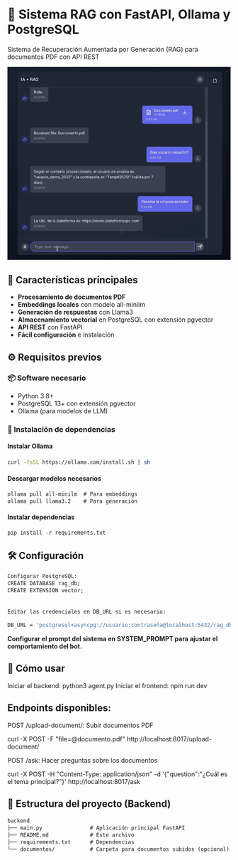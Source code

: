 # 🤖 Sistema RAG con FastAPI, Ollama y PostgreSQL

Sistema de Recuperación Aumentada por Generación (RAG) para documentos PDF con API REST

![Interfaz de ejemplo](./interface.png)

## 🚀 Características principales
- **Procesamiento de documentos PDF**
- **Embeddings locales** con modelo all-minilm
- **Generación de respuestas** con Llama3
- **Almacenamiento vectorial** en PostgreSQL con extensión pgvector
- **API REST** con FastAPI
- **Fácil configuración** e instalación

## ⚙️ Requisitos previos

### 📦 Software necesario
- Python 3.8+
- PostgreSQL 13+ con extensión pgvector
- Ollama (para modelos de LLM)

### 🔧 Instalación de dependencias
#### Instalar Ollama
```bash
curl -fsSL https://ollama.com/install.sh | sh
```

####  Descargar modelos necesarios
    ollama pull all-minilm  # Para embeddings
    ollama pull llama3.2    # Para generación


#### Instalar dependencias

    pip install -r requirements.txt


## 🛠️ Configuración
    Configurar PostgreSQL:
    CREATE DATABASE rag_db;
    CREATE EXTENSION vector;
   

    Editar las credenciales en DB_URL si es necesario:
```bash
DB_URL = 'postgresql+asyncpg://usuario:contraseña@localhost:5432/rag_db'
```

**Configurar el prompt del sistema en SYSTEM_PROMPT para ajustar el comportamiento del bot.**

## 🚀 Cómo usar
Iniciar el backend:
    python3 agent.py
Iniciar el frontend:
    npm run dev

## Endpoints disponibles:
POST /upload-document/: Subir documentos PDF

curl -X POST -F "file=@documento.pdf" http://localhost:8017/upload-document/

POST /ask: Hacer preguntas sobre los documentos

curl -X POST -H "Content-Type: application/json" -d '{"question":"¿Cuál es el tema principal?"}' http://localhost:8017/ask


## 📂 Estructura del proyecto (Backend)
    backend
    ├── main.py               # Aplicación principal FastAPI
    ├── README.md             # Este archivo
    ├── requirements.txt      # Dependencias
    └── documentos/           # Carpeta para documentos subidos (opcional)
